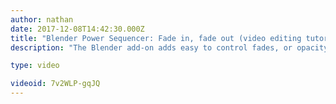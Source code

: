 ```yaml
---
author: nathan
date: 2017-12-08T14:42:30.000Z
title: "Blender Power Sequencer: Fade in, fade out (video editing tutorial)"
description: "The Blender add-on adds easy to control fades, or opacity transitions. F to fade in and out, Ctrl F to fade in only, and Alt F to fade out only."

type: video

videoid: 7v2WLP-gqJQ
---
```


